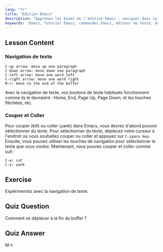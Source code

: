 ```yaml
---
lang: "fr"
title: "Édition Emacs"
description: "Apprenez les bases de l'édition Emacs : naviguer dans le texte, couper et coller efficacement. Ce guide pour débutants vous aide à maîtriser les commandes Emacs essentielles pour Linux."
keywords: "Emacs, tutoriel Emacs, commandes Emacs, éditeur de texte, éditeur Linux, navigation Emacs, Emacs débutant, guide Emacs"
---
```


## Lesson Content

### Navigation de texte

```
C-up arrow: move up one paragraph
C-down arrow: move down one paragraph
C-left arrow: move one word left
C-right arrow: move one word right
M->: move to the end of the buffer
```

Avec la navigation de texte, vos boutons de texte habituels fonctionnent comme ils le devraient : Home, End, Page Up, Page Down, et les touches fléchées, etc.

### Couper et Coller

Pour couper (kill) ou coller (yank) dans Emacs, vous devrez d'abord pouvoir sélectionner du texte. Pour sélectionner du texte, déplacez votre curseur à l'endroit où vous souhaitez couper ou coller et appuyez sur `C-space key`. Ensuite, vous pouvez utiliser les touches de navigation pour sélectionner le texte que vous voulez. Maintenant, vous pouvez couper et coller comme suit :

```
C-w: cut
C-y: yank
```

## Exercise

Expérimentez avec la navigation de texte.

## Quiz Question

Comment se déplacer à la fin du buffer ?

## Quiz Answer

M->
